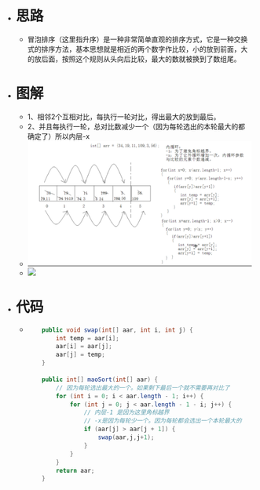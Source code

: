 - # 思路
	- 冒泡排序（这里指升序）是一种非常简单直观的排序方式，它是一种交换式的排序方法，基本思想就是相近的两个数字作比较，小的放到前面，大的放后面，按照这个规则从头向后比较，最大的数就被换到了数组尾。
- # 图解
	- 1、相邻2个互相对比，每执行一轮对比，得出最大的放到最后。
	- 2、并且每执行一轮，总对比数减少一个（因为每轮选出的本轮最大的都确定了）所以内层-x
	- ![image.png](../assets/image_1686666434343_0.png)
	- ![](https://www.runoob.com/wp-content/uploads/2019/03/bubbleSort.gif)
- # 代码
	- ```java
	      public void swap(int[] aar, int i, int j) {
	          int temp = aar[i];
	          aar[i] = aar[j];
	          aar[j] = temp;
	      }
	  
	      public int[] maoSort(int[] aar) {
	          // 因为每轮选出最大的一个。如果剩下最后一个就不需要再对比了
	          for (int i = 0; i < aar.length - 1; i++) {
	              for (int j = 0; j < aar.length - 1 - i; j++) {
	                  // 内层-1 是因为这里角标越界
	                  // -x是因为每轮少一个。因为每轮都会选出一个本轮最大的
	                  if (aar[j] > aar[j + 1]) {
	                      swap(aar,j,j+1);
	                  }
	              }
	          }
	          return aar;
	      }
	  ```
